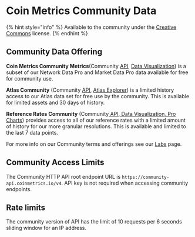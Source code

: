 # Coin Metrics Community Data

{% hint style="info" %}
Available to the community under the [Creative Commons](https://creativecommons.org/licenses/by-nc/4.0/) license.
{% endhint %}

## Community Data Offering

**Coin Metrics Community Metrics**(Community [API](https://docs.coinmetrics.io/access-our-data/api), [Data Visualization](https://docs.coinmetrics.io/charting-tools/data-visualization)) is a subset of our Network Data Pro and Market Data Pro data available for free for community use.

**Atlas Community** (Community [API](https://docs.coinmetrics.io/api/v4/#tag/List-of-blockchain-entities), [Atlas Explorer](https://atlas.coinmetrics.io/)) is a limited history access to our Atlas data set for free use by the community. This is available for limited assets and 30 days of history.

**Reference Rates Community** (Community[ API](https://docs.coinmetrics.io/access-our-data/api),[ Data Visualization](https://docs.coinmetrics.io/charting-tools/data-visualization),[ Pro Charts](https://docs.coinmetrics.io/charting-tools/cmpro)) provides access to all of our reference rates with a limited amount of history for our more granular resolutions. This is available and limited to the last 7 data points.

For more info on our Community terms and offerings see our [Labs](https://coinmetrics.io/cm-labs/) page.

## Community Access Limits

The Community HTTP API root endpoint URL is `https://community-api.coinmetrics.io/v4`. API key is not required when accessing community endpoints.

## Rate limits

The community version of API has the limit of 10 requests per 6 seconds sliding window for an IP address.
